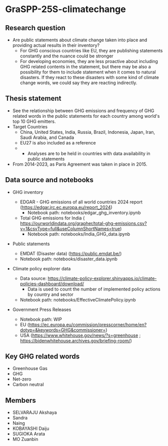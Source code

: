 # GraSPP-25S-climatechange
## Research question
- Are public statements about climate change taken into place and providing actual results in their inventory?
  - For GHG conscious countries like EU, they are publishing statements constantly and the nuance could be stronger
  - For developing economies, they are less proactive about including GHG related contents in the statement, but there may be also a possibility for them to include statement when it comes to natural disasters. If they react to these disasters with some kind of climate change words, we could say they are reacting indirectly.

## Thesis statement
- See the relationship between GHG emissions and frequency of GHG related words in the public statements for each country among world's top 10 GHG emitters.
- Target Countries
    - China, United States, India, Russia, Brazil, Indonesia, Japan, Iran, Saudi Arabia, and Canada
    - EU27 is also included as a reference
    - * Analyses are to be held in countries with data availability in public statements
- From 2014-2023, as Paris Agreement was taken in place in 2015.

## Data source and notebooks
- GHG inventory
    - EDGAR - GHG emissions of all world countries 2024 report (https://edgar.jrc.ec.europa.eu/report_2024)
        - Notebook path: notebooks/edgar_ghg_inventory.ipynb
    - Total GHG emissions for India ( https://ourworldindata.org/grapher/total-ghg-emissions.csv?v=1&csvType=full&useColumnShortNames=true)
        - Notebook path: notebooks/India_GHG_data.ipynb

- Public statements
    - EMDAT (Disaster data) (https://public.emdat.be/)
    - Notebook path: notebooks/disaster_data.ipynb

- Climate policy explorer data
    - Data source: https://climate-policy-explorer.shinyapps.io/climate-policies-dashboard/download/
        - Data is used to count the number of implemented policy actions by country and sector
    - Notebook path: notebooks/EffectiveClimatePolicy.ipynb

- Government Press Releases
    - Notebook path: WIP
    - EU (https://ec.europa.eu/commission/presscorner/home/en?dotyp=&keywords=GHG&commissioner=)
    - USA (https://www.whitehouse.gov/news/?s=greenhouse ; https://bidenwhitehouse.archives.gov/briefing-room/)

## Key GHG related words
- Greenhouse Gas
- GHG
- Net-zero
- Carbon neutral

## Members
- SELVARAJU Akshaya
- Sandra
- Naing
- KOBAYASHI Daiju
- SUGIOKA Arata
- MO Zuanbin
